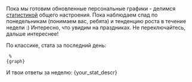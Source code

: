 Пока мы готовим обновленные персональные графики - делимся [статистикой](https://utterstep-public.fra1.cdn.digitaloceanspaces.com/poll-26-12.jpg) общего настроения. Пока наблюдаем спад по понедельникам (понимаем вас, ребята) и тенденцию роста в течение недели :) Интересно, что увидим на праздниках. Не переключайтесь, дальше интереснее!

По классике, стата за последний день:

```
 %
{graph}
```

И твои ответы за неделю:
{your_stat_descr}